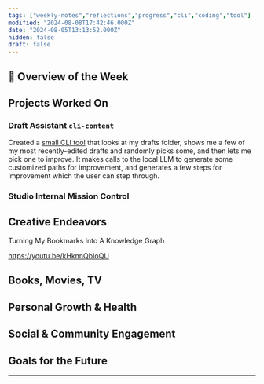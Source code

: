 ```yaml
---
tags: ["weekly-notes","reflections","progress","cli","coding","tool"]
modified: "2024-08-08T17:42:46.000Z"
date: "2024-08-05T13:13:52.000Z"
hidden: false
draft: false
---
```

## 🌟 Overview of the Week


## Projects Worked On

### Draft Assistant `cli-content`

Created a [small CLI tool](https://github.com/ejfox/cli-content/blob/main/README.md) that looks at my drafts folder, shows me a few of my most recently-edited drafts and randomly picks some, and then lets me pick one to improve. It makes calls to the local LLM to generate some customized paths for improvement, and generates a few steps for improvement which the user can step through.

### Studio Internal Mission Control


## Creative Endeavors

Turning My Bookmarks Into A Knowledge Graph

<https://youtu.be/kHknnQbIoQU>

## Books, Movies, TV


## Personal Growth & Health


## Social & Community Engagement


## Goals for the Future
<!-- Set Specific, Measurable, Achievable, Relevant, and Time-bound goals or intentions for the upcoming week. -->

---
